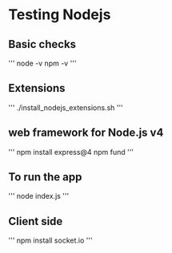 # Testing Nodejs

## Basic checks

''' 
node -v
npm -v
'''

## Extensions

'''
./install_nodejs_extensions.sh
'''

## web framework for Node.js v4
'''
npm install express@4
npm fund
'''

## To run the app
'''
node index.js
'''

## Client side
'''
npm install socket.io
'''



